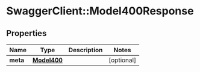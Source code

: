 # SwaggerClient::Model400Response

## Properties
Name | Type | Description | Notes
------------ | ------------- | ------------- | -------------
**meta** | [**Model400**](Model400.md) |  | [optional] 

